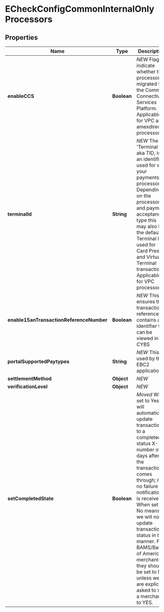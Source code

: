 
# ECheckConfigCommonInternalOnlyProcessors

## Properties
Name | Type | Description | Notes
------------ | ------------- | ------------- | -------------
**enableCCS** | **Boolean** | *NEW* Flag to indicate whether the processor is migrated to the Common Connectivity Services Platform. Applicable for VPC and amexdirect processors.  |  [optional]
**terminalId** | **String** | *NEW* The &#39;Terminal Id&#39; aka TID, is an identifier used for with your payments processor. Depending on the processor and payment acceptance type this may also be the default Terminal ID used for Card Present and Virtual Terminal transactions. Applicable for VPC processors.  |  [optional]
**enable15anTransactionReferenceNumber** | **Boolean** | *NEW* This ensures the transaction reference # contains an identifier that can be viewed in CYBS |  [optional]
**portalSupportedPaytypes** | **String** | *NEW* This is used by the EBC2 application |  [optional]
**settlementMethod** | **Object** | *NEW* |  [optional]
**verificationLevel** | **Object** | *NEW* |  [optional]
**setCompletedState** | **Boolean** | *Moved* When set to Yes we will automatically update transactions to a completed status X-number of days after the transaction comes through; if no failure notification is received. When set to No means we will not update transaction status in this manner. For BAMS/Bank of America merchants, they should be set to No unless we are explicitly asked to set a merchant to YES. |  [optional]



